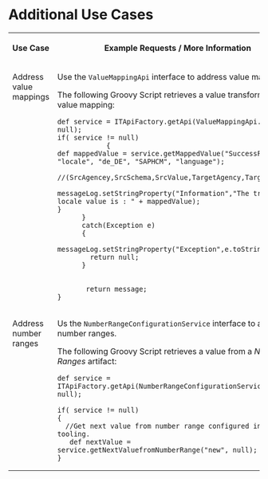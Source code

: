 <!-- loiobc92c7a4c5a641cbb282895b2c6d6225 -->

# Additional Use Cases

<a name="loiobc92c7a4c5a641cbb282895b2c6d6225__table_oxs_tm1_p4b"/>


<table>
<tr>
<th valign="top">

Use Case



</th>
<th valign="top">

Example Requests / More Information



</th>
</tr>
<tr>
<td valign="top">

Address value mappings



</td>
<td valign="top">

Use the `ValueMappingApi` interface to address value mappings.

The following Groovy Script retrieves a value transformed by a value mapping:

```
def service = ITApiFactory.getApi(ValueMappingApi.class, null);
if( service != null)
            {
def mappedValue = service.getMappedValue("SuccessFactors", "locale", "de_DE", "SAPHCM", "language");
					//(SrcAgencey,SrcSchema,SrcValue,TargetAgency,TargetSchema)
      
messageLog.setStringProperty("Information","The transformed locale value is : " + mappedValue);
}
      }
      catch(Exception e)
      {
        messageLog.setStringProperty("Exception",e.toString())
        return null;
      }

    
       return message;
}
```



</td>
</tr>
<tr>
<td valign="top">

Address number ranges



</td>
<td valign="top">

Us the `NumberRangeConfigurationService` interface to address number ranges.

The following Groovy Script retrieves a value from a *Number Ranges* artifact:

```
def service = ITApiFactory.getApi(NumberRangeConfigurationService.class, null);   
   
if( service != null)
{ 
  //Get next value from number range configured in web tooling.
   def nextValue = service.getNextValuefromNumberRange("new", null);
}
```



</td>
</tr>
</table>

